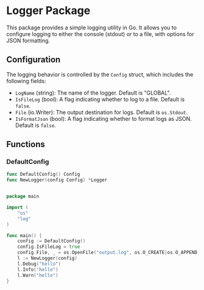 # Logger Package

This package provides a simple logging utility in Go. It allows you to configure logging to either the console (stdout) or to a file, with options for JSON formatting.

## Configuration

The logging behavior is controlled by the `Config` struct, which includes the following fields:

- `LogName` (string): The name of the logger. Default is "GLOBAL".
- `IsFileLog` (bool): A flag indicating whether to log to a file. Default is `false`.
- `File` (io.Writer): The output destination for logs. Default is `os.Stdout`.
- `IsFormatJson` (bool): A flag indicating whether to format logs as JSON. Default is `false`.

## Functions

### DefaultConfig

```go
func DefaultConfig() Config
func NewLogger(config Config) *Logger


package main

import (
	"os"
	"log"
)

func main() {
	config := DefaultConfig()
	config.IsFileLog = true
	config.File, _ = os.OpenFile("output.log", os.O_CREATE|os.O_APPEND, 0666)
	l := NewLogger(config)
	l.Debug("hello")
	l.Info("hello")
	l.Warn("hello")
}
